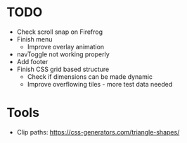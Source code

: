 # TODO

* Check scroll snap on Firefrog
* Finish menu
  * Improve overlay animation
* navToggle not working properly
* Add footer
* Finish CSS grid based structure
   * Check if dimensions can be made dynamic
   * Improve overflowing tiles - more test data needed

# Tools
 * Clip paths: https://css-generators.com/triangle-shapes/
